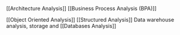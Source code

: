 [[Architecture Analysis]]
[[Business Process Analysis (BPA)]]

[[Object Oriented Analysis]]
[[Structured Analysis]]
Data warehouse analysis, storage and [[Databases Analysis]]